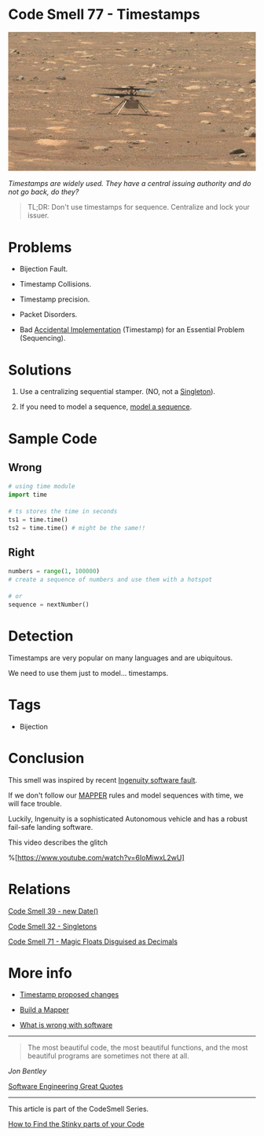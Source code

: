 # Code Smell 77 - Timestamps

![Code Smell 77 - Timestamps](km6rnydpMsN7heLcoaNw5A-1200-80.gif)

*Timestamps are widely used. They have a central issuing authority and do not go back, do they?*

> TL;DR: Don't use timestamps for sequence. Centralize and lock your issuer.

# Problems

- Bijection Fault.

- Timestamp Collisions.

- Timestamp precision.

- Packet Disorders.

- Bad [Accidental Implementation](../../Theory/No%20Silver%20Bullet/readme.md) (Timestamp) for an Essential Problem (Sequencing).

# Solutions

1. Use a centralizing sequential stamper. (NO, not a [Singleton](../../Theory/Singleton%20-%20The%20root%20of%20all%20evil/readme.md)).

2. If you need to model a sequence, [model a sequence](../../Theory/The%20One%20and%20Only%20Software%20Design%20Principle/readme.md).

# Sample Code

## Wrong

[Gist Url]: # (https://gist.github.com/mcsee/395fe180085be252c2ff97020b9f3bc9)
```python
# using time module
import time
  
# ts stores the time in seconds
ts1 = time.time()
ts2 = time.time() # might be the same!!
```

## Right

[Gist Url]: # (https://gist.github.com/mcsee/67d4df804716d5fb10bcbb7d8ce6f7fe)
```python
numbers = range(1, 100000)
# create a sequence of numbers and use them with a hotspot

# or
sequence = nextNumber()

```

# Detection

Timestamps are very popular on many languages and are ubiquitous. 

We need to use them just to model... timestamps.

# Tags

- Bijection

# Conclusion

This smell was inspired by recent [Ingenuity software fault](https://www.hebergementwebs.com/transport/the-autonomous-helicopter-mars-named-ingenuity-is-confused-by-a-time-stamp-issue-providing-insightful-lessons-for-self-driving-cars-ai).

If we don't follow our [MAPPER](../../Theory/The%20One%20and%20Only%20Software%20Design%20Principle/readme.md) rules and model sequences with time, we will face trouble.

Luckily, Ingenuity is a sophisticated Autonomous vehicle and has a robust fail-safe landing software.

This video describes the glitch

%[https://www.youtube.com/watch?v=6IoMiwxL2wU]

# Relations

[Code Smell 39 - new Date()](../../Code%20Smells/Code%20Smell%2039%20-%20new%20Date()/readme.md)

[Code Smell 32 - Singletons](../../Code%20Smells/Code%20Smell%2032%20-%20Singletons/readme.md)

[Code Smell 71 - Magic Floats Disguised as Decimals](../../Code%20Smells/Code%20Smell%2071%20-%20Magic%20Floats%20Disguised%20as%20Decimals/readme.md)

# More info

- [Timestamp proposed changes](https://ieeexplore.ieee.org/document/805196)

- [Build a Mapper](../../Theory/The%20One%20and%20Only%20Software%20Design%20Principle/readme.md)

- [What is wrong with software](../../Theory/What%20is%20(wrong%20with)%20software/readme.md)

* * *

> The most beautiful code, the most beautiful functions, and the most beautiful programs are sometimes not there at all. 

_Jon Bentley_
 
[Software Engineering Great Quotes](../../Quotes/Software%20Engineering%20Great%20Quotes/readme.md)

* * *

This article is part of the CodeSmell Series.

[How to Find the Stinky parts of your Code](../../Code%20Smells/How%20to%20Find%20the%20Stinky%20parts%20of%20your%20Code/readme.md)